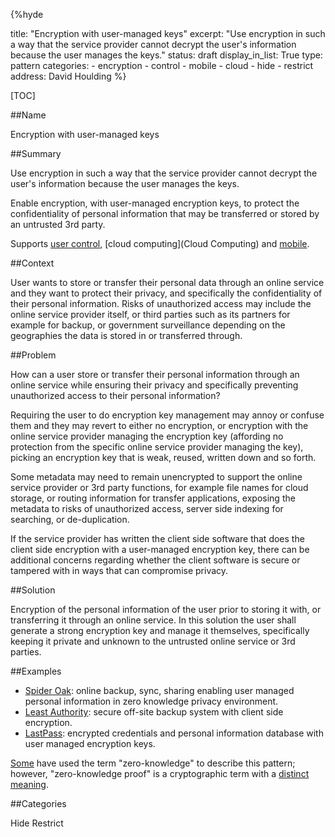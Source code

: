 {%hyde

title: "Encryption with user-managed keys"
excerpt: "Use encryption in such a way that the service provider cannot decrypt the user's information because the user manages the keys."
status: draft
display_in_list: True
type: pattern
categories:
    - encryption
    - control
    - mobile
    - cloud
    - hide
    - restrict
address: David Houlding
%}

[TOC]

##Name
<!--Primary name the pattern is known by.-->

Encryption with user-managed keys

<!--###[Also Known As]-->
<!-- All other names the pattern is known by.-->



##Summary
<!-- One short paragraph summarising the pattern.-->

Use encryption in such a way that the service provider cannot decrypt the user's information because the user manages the keys.

<!--intent-->
Enable encryption, with user-managed encryption keys, to protect the confidentiality of personal information that may be transferred or stored by an untrusted 3rd party.

Supports [user control](User-control), [cloud computing](Cloud Computing) and [mobile](Mobile).

##Context
<!-- The situations in which the pattern may apply.-->

User wants to store or transfer their personal data through an online service and they want to protect their privacy, and specifically the confidentiality of their personal information. Risks of unauthorized access may include the online service provider itself, or third parties such as its partners for example for backup, or government surveillance depending on the geographies the data is stored in or transferred through. 

##Problem
<!-- The problem a pattern addresses, including a list of forces describing why a problem might be difficult to solve.-->

How can a user store or transfer their personal information through an online service while ensuring their privacy and specifically preventing unauthorized access to their personal information?

<!--forces/concerns-->
Requiring the user to do encryption key management may annoy or confuse them and they may revert to either no encryption, or encryption with the online service provider managing the encryption key (affording no protection from the specific online service provider managing the key), picking an encryption key that is weak, reused, written down and so forth. 

Some metadata may need to remain unencrypted to support the online service provider or 3rd party functions, for example file names for cloud storage, or routing information for transfer applications, exposing the metadata to risks of unauthorized access, server side indexing for searching, or de-duplication. 

If the service provider has written the client side software that does the client side encryption with a user-managed encryption key, there can be additional concerns regarding whether the client software is secure or tampered with in ways that can compromise privacy.

##Solution
<!-- A concise description of how the pattern addresses the problem.-->

Encryption of the personal information of the user prior to storing it with, or transferring it through an online service. In this solution the user shall generate a strong encryption key and manage it themselves, specifically keeping it private and unknown to the untrusted online service or 3rd parties.

<!--###[Structure]-->
<!--A detailed specification of the structural aspects of the pattern. A class diagram if applicable.-->



<!--###[Implementation]-->
<!--Guidelines for implementing the pattern; code fragments; suggested PETS; policy fragments.-->



<!--##Consequences-->
<!--The advantages (benefits) and disadvantages (liabilities) of applying the pattern.-->



<!--###[Constraints]-->
<!-- limitations as a consequence of applying the pattern.-->



##Examples
<!--Motivational example to see how the pattern is applied.-->

* [Spider Oak](https://spideroak.com/): online backup, sync, sharing enabling user managed personal information in zero knowledge privacy environment.
* [Least Authority](https://leastauthority.com/): secure off-site backup system with client side encryption.
* [LastPass](https://lastpass.com/): encrypted credentials and personal information database with user managed encryption keys.

[Some](http://zeroknowledgeprivacy.org/) have used the term "zero-knowledge" to describe this pattern; however, "zero-knowledge proof" is a cryptographic term with a [distinct meaning](https://en.wikipedia.org/wiki/Zero-knowledge_proof).

<!--###[Known Uses]-->
<!-- Pointers to various applications of the pattern.-->



<!--##See Also-->
<!-- Any pointers to relevant information, not contained in the subfields below.-->



<!--###[Related Patterns]-->
<!-- Supporting and conflicting patterns-->



<!--###[Sources]-->
<!-- References to the original source of the pattern.-->



<!--##General Comments-->
<!-- Separate discussion on the pattern.-->



##Categories
<!-- Placeholder for future agreed upon categories as per collaboration's evaluation.-->

Hide
Restrict

<!--##Tags-->
<!-- User definable descriptors for additional correlation.-->


